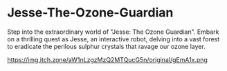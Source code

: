 # Jesse-The-Ozone-Guardian

Step into the extraordinary world of "Jesse: The Ozone Guardian". Embark on a thrilling quest as Jesse, an interactive robot, delving into a vast forest to eradicate the perilous sulphur crystals that ravage our ozone layer.

https://img.itch.zone/aW1nLzgzMzQ2MTQucG5n/original/gEmA1x.png
